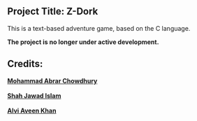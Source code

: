 ## Project Title: Z-Dork

This is a text-based adventure game, based on the C language.

**The project is no longer under active development.**

## Credits:

<a href="https://github.com/iamabrar" target="_blank">**Mohammad Abrar Chowdhury**</a><br />\
<a href="https://github.com/jwd222" target="_blank">**Shah Jawad Islam**</a><br />\
<a href="https://github.com/chocolatekhan" target="_blank">**Alvi Aveen Khan**</a>
